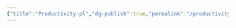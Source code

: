 ```yaml
---
{"title":"Productivity-pl","dg-publish":true,"permalink":"/productivity/productivity-pl/","dgPassFrontmatter":true}
---
```


